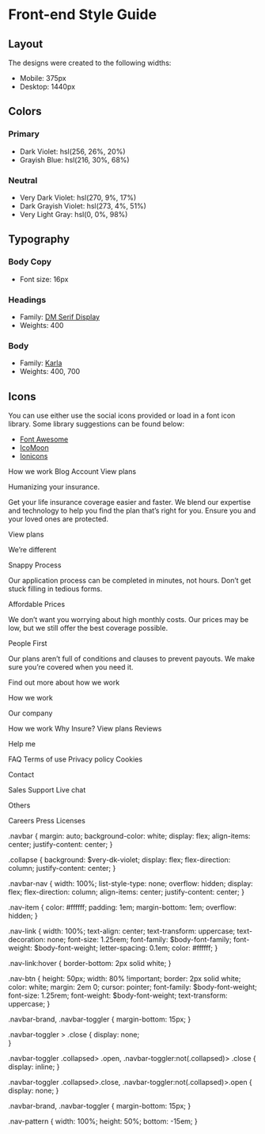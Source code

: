 # Front-end Style Guide

## Layout

The designs were created to the following widths:

- Mobile: 375px
- Desktop: 1440px

## Colors

### Primary

- Dark Violet: hsl(256, 26%, 20%)
- Grayish Blue: hsl(216, 30%, 68%)

### Neutral

- Very Dark Violet: hsl(270, 9%, 17%)
- Dark Grayish Violet: hsl(273, 4%, 51%)
- Very Light Gray: hsl(0, 0%, 98%)

## Typography

### Body Copy

- Font size: 16px

### Headings

- Family: [DM Serif Display](https://fonts.google.com/specimen/DM+Serif+Display)
- Weights: 400

### Body

- Family: [Karla](https://fonts.google.com/specimen/Karla)
- Weights: 400, 700

## Icons

You can use either use the social icons provided or load in a font icon library. Some library suggestions can be found below:

- [Font Awesome](https://fontawesome.com)
- [IcoMoon](https://icomoon.io)
- [Ionicons](https://ionicons.com)



How we work
  Blog
  Account
  View plans

  Humanizing your insurance.

  Get your life insurance coverage easier and faster. We blend our expertise 
  and technology to help you find the plan that’s right for you. Ensure you 
  and your loved ones are protected.

  View plans

  We’re different

  Snappy Process

  Our application process can be completed in minutes, not hours. Don’t get 
  stuck filling in tedious forms.

  Affordable Prices

  We don’t want you worrying about high monthly costs. Our prices may be low, 
  but we still offer the best coverage possible.

  People First

  Our plans aren’t full of conditions and clauses to prevent payouts. We make 
  sure you’re covered when you need it.

  Find out more about how we work

  How we work

  Our company

  How we work
  Why Insure?
  View plans
  Reviews

  Help me

  FAQ
  Terms of use
  Privacy policy
  Cookies

  Contact

  Sales
  Support
  Live chat

  Others

  Careers
  Press
  Licenses





  .navbar {
    margin: auto;
    background-color: white;
    display: flex;
    align-items: center;
    justify-content: center;
}

.collapse {
    background: $very-dk-violet;
    display: flex;
    flex-direction: column;
    justify-content: center;
}

.navbar-nav {
    width: 100%;
    list-style-type: none;
    overflow: hidden;
    display: flex;
    flex-direction: column;
    align-items: center;
    justify-content: center;
}

.nav-item {
    color: #ffffff;
    padding: 1em;
    margin-bottom: 1em;
    overflow: hidden;
}

.nav-link {
    width: 100%;
    text-align: center;
    text-transform: uppercase;
    text-decoration: none;
    font-size: 1.25rem;
    font-family: $body-font-family;
    font-weight: $body-font-weight;
    letter-spacing: 0.1em;
    color: #ffffff;
}

.nav-link:hover {
    border-bottom: 2px solid white;
}

.nav-btn {
    height: 50px;
    width: 80% !important;
    border: 2px solid white;
    color: white;
    margin: 2em 0;
    cursor: pointer;
    font-family: $body-font-weight;
    font-size: 1.25rem;
    font-weight: $body-font-weight;
    text-transform: uppercase;
}


.navbar-brand, .navbar-toggler {
    margin-bottom: 15px;
}

.navbar-toggler > .close {
    display: none;   
}

.navbar-toggler .collapsed> .open,
.navbar-toggler:not(.collapsed)> .close {
    display: inline;
}

.navbar-toggler .collapsed>.close,
.navbar-toggler:not(.collapsed)>.open {
    display: none;
}

.navbar-brand, .navbar-toggler {
    margin-bottom: 15px;
}

.nav-pattern {
    width: 100%;
    height: 50%;
    bottom: -15em;
}